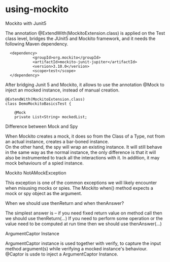# using-mockito
Mockito with Junit5

The annotation @ExtendWith(MockitoExtension.class) is applied on the Test class level, bridges the JUnit5 and Mockito framework, and it needs the following Maven dependency.
````
  <dependency>
            <groupId>org.mockito</groupId>
            <artifactId>mockito-junit-jupiter</artifactId>
            <version>3.10.0</version>
            <scope>test</scope>
  </dependency>
 ````

After bridging Junit 5 and Mockito, it allows to use the annotation @Mock to inject an mocked instance, instead of manual creation. 

````
@ExtendWith(MockitoExtension.class)
class DemoMockitoBasicsTest {

    @Mock
    private List<String> mockedList;
````

Difference between Mock and Spy

When Mockito creates a mock, it does so from the Class of a Type, not from an actual instance, creates a bar-boned instance.  
On the other hand, the spy will wrap an existing instance. 
It will still behave in the same way as the normal instance, the only difference is that it will also be instrumented to track all the interactions with it.
In addition, it may mock behaviours of a spied instance. 

Mockito NotAMockException

This exception is one of the common exceptions we will likely encounter when misusing mocks or spies.
The Mockito when() method expects a mock or spy object as the argument.

When we should use thenReturn and when thenAnswer?

The simplest answer is – if you need fixed return value on method call then we should use thenReturn(…)
If you need to perform some operation or the value need to be computed at run time then we should use thenAnswer(…)

ArgumentCaptor Instance

ArgumentCaptor instance is used together with verify, to capture the input method argument(s) while verifying a mocked instance's behaviour.  
@Captor is usde to inject a ArgumentCaptor Instance. 
